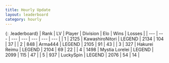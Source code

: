 ```yaml
---
title: Hourly Update
layout: leaderboard
category: hourly
---
```


{: .leaderboard}
| Rank | LV | Player | Division | Elo | Wins | Losses |
| --- | --- | --- | --- | --- | --- | --- |
| <span data-change="0">1</span> | 2125 | <span title="ID: 164871">KawashiroNitori</span> | LEGEND | <span data-change="0">2134</span> | <span data-change="0">104</span> | <span data-change="0">37</span> |
| <span data-change="1">2</span> | 848 | <span title="ID: 1034">Arma444</span> | LEGEND | <span data-change="0">2105</span> | <span data-change="0">91</span> | <span data-change="0">43</span> |
| <span data-change="-1">3</span> | 327 | <span title="ID: 106555">Hakurei Reimu</span> | LEGEND | <span data-change="-10">2104</span> | <span data-change="1">69</span> | <span data-change="1">22</span> |
| <span data-change="0">4</span> | 1498 | <span title="ID: 315148">Mystia Lorelei</span> | LEGEND | <span data-change="0">2099</span> | <span data-change="0">115</span> | <span data-change="0">47</span> |
| <span data-change="0">5</span> | 937 | <span title="ID: 498412">LuckySpin</span> | LEGEND | <span data-change="0">2076</span> | <span data-change="0">54</span> | <span data-change="0">14</span> |